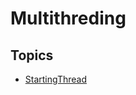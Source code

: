 # Multithreding

## Topics
- [StartingThread](https://github.com/pratig-sonar/Interview-Questions/tree/master/Java/Multithreading/1.%20Starting%20Thread)
